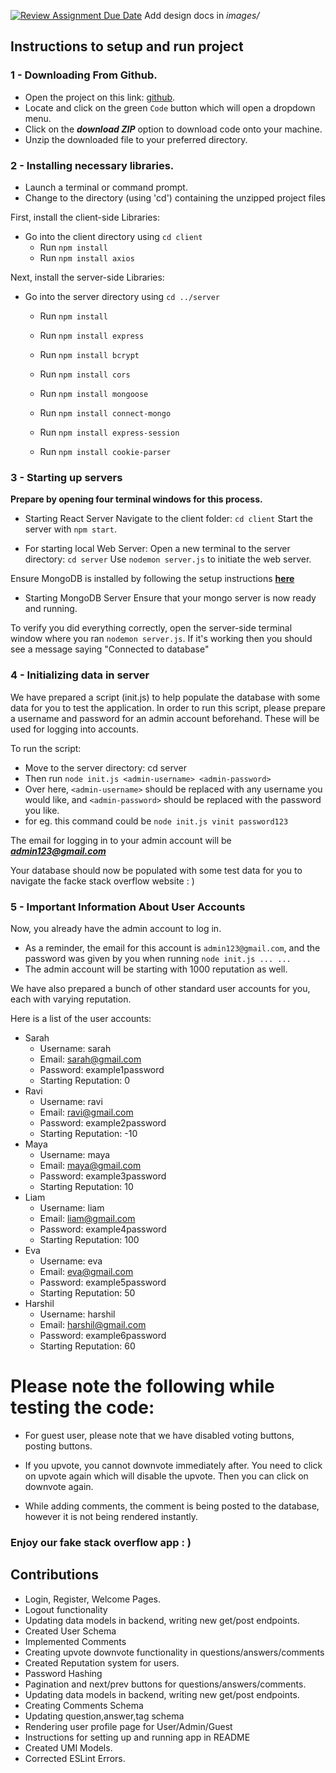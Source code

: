 [![Review Assignment Due Date](https://classroom.github.com/assets/deadline-readme-button-24ddc0f5d75046c5622901739e7c5dd533143b0c8e959d652212380cedb1ea36.svg)](https://classroom.github.com/a/tRxoBzS5)
Add design docs in *images/*

## Instructions to setup and run project

### 1 - Downloading From Github.
- Open the project on this link: [github](https://github.com/sbu-ckane-s24-cse316-pa04org/pa04-valam).
- Locate and click on the green `Code` button which will open a dropdown menu.
- Click on the ***download ZIP*** option to download code onto your machine.
- Unzip the downloaded file to your preferred directory.

### 2 - Installing necessary libraries.

- Launch a terminal or command prompt.
- Change to the directory (using 'cd') containing the unzipped project files 

First, install the client-side Libraries:
- Go into the client directory using `cd client`
  - Run `npm install`
  - Run `npm install axios`

Next, install the server-side Libraries:
- Go into the server directory using `cd ../server`
  - Run `npm install`
  - Run `npm install express`
  - Run `npm install bcrypt`
  - Run `npm install cors`
  - Run `npm install mongoose`

    <!-- Do we need these?? -->
  - Run `npm install connect-mongo`
  - Run `npm install express-session`
  - Run `npm install cookie-parser`


### 3 - Starting up servers

**Prepare by opening four terminal windows for this process.**

- Starting React Server
    Navigate to the client folder: `cd client`
    Start the server with `npm start`.

- For starting local Web Server:
    Open a new terminal to the server directory: `cd server`
    Use `nodemon server.js` to initiate the web server.

Ensure MongoDB is installed by following the setup instructions **[here](https://www.mongodb.com/docs/manual/administration/install-community/)**

- Starting MongoDB Server
  Ensure that your mongo server is now ready and running.

To verify you did everything correctly, open the server-side terminal window where you ran `nodemon server.js`. 
If it's working then you should see a message saying "Connected to database"

### 4 - Initializing data in server

We have prepared a script (init.js) to help populate the database with some data for you to test the application.
In order to run this script, please prepare a username and password for an admin account beforehand. These will be used for logging into accounts.

To run the script:
- Move to the server directory: cd server
- Then run `node init.js <admin-username> <admin-password>`
- Over here, `<admin-username>` should be replaced with any username you would like, and `<admin-password>` should be replaced with the password you like.
- for eg. this command could be `node init.js vinit password123`

The email for logging in to your admin account will be ***admin123@gmail.com***

Your database should now be populated with some test data for you to navigate the facke stack overflow website : )

### 5 - Important Information About User Accounts
Now, you already have the admin account to log in.
- As a reminder, the email for this account is `admin123@gmail.com`, and the password was given by you when running `node init.js ... ...`
- The admin account will be starting with 1000 reputation as well.

We have also prepared a bunch of other standard user accounts for you, each with varying reputation.

Here is a list of the user accounts:
- Sarah
  - Username: sarah
  - Email: sarah@gmail.com
  - Password: example1password
  - Starting Reputation: 0
- Ravi
  - Username: ravi
  - Email: ravi@gmail.com
  - Password: example2password
  - Starting Reputation: -10
- Maya
  - Username: maya
  - Email: maya@gmail.com
  - Password: example3password
  - Starting Reputation: 10
- Liam
  - Username: liam
  - Email: liam@gmail.com
  - Password: example4password
  - Starting Reputation: 100
- Eva
  - Username: eva
  - Email: eva@gmail.com
  - Password: example5password
  - Starting Reputation: 50
- Harshil
  - Username: harshil
  - Email: harshil@gmail.com
  - Password: example6password
  - Starting Reputation: 60

# Please note the following while testing the code:
- For guest user, please note that we have disabled voting buttons, posting buttons. 

- If you upvote, you cannot downvote immediately after. You need to click on upvote again which will disable the upvote. Then you can click on downvote again. 

- While adding comments, the comment is being posted to the database, however it is not being rendered instantly.

### Enjoy our fake stack overflow app : )


## Contributions
- Login, Register, Welcome Pages.
- Logout functionality
- Updating data models in backend, writing new get/post endpoints.
- Created User Schema
- Implemented Comments
- Creating upvote downvote functionality in questions/answers/comments
- Created Reputation system for users.
- Password Hashing
- Pagination and next/prev buttons for questions/answers/comments.
- Updating data models in backend, writing new get/post endpoints.
- Creating Comments Schema
- Updating question,answer,tag schema
- Rendering user profile page for User/Admin/Guest
- Instructions for setting up and running app in README
- Created UMI Models.
- Corrected ESLint Errors.
